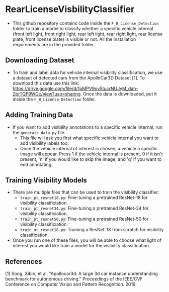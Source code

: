 # RearLicenseVisbilityClassifier
* This github repository contains code inside the `F_B_License_Detection` folder to train a model to classify whether a specific vehicle internal (front left light, front right light, rear left light, rear right light, rear license plate, front license plate) is visible or not. All the installation requirements are in the provided folder.

## Downloading Dataset
* To train and label data for vehicle internal visibility classification, we use a dataset of detected cars from the ApolloCar3D Dataset [1]. To download this data use this link: https://drive.google.com/file/d/1oMPV9ov5tucrNUJyM_dah-2brTQF9WGc/view?usp=sharing. Once the data is downloaded, put it inside the `F_B_License_Detection` folder. 

## Adding Training Data
* If you want to add visibility annotations to a specific vehicle internal, run the `generate_data.py` file.
  * This file will ask you first what specific vehicle internal you want to add visibility labels too.
  * Once the vehicle internal of interest is chosen, a vehicle a specific image will appear. Press 1 if the vehicle internal is present, 0 if it isn't present, 'n' if you would like to skip the image, and 'q' if you want to end annotating.

 ## Training Visibility Models
 * There are multiple files that can be used to train the visibility classifier:
   * `train_pt_resnet18.py`: Fine-tuning a pretrained ResNet-18 for visibility classificiation.
   * `train_pt_resnet34.py`: Fine-tuning a pretrained ResNet-34 for visibility classificiation.
   * `train_pt_resnet50.py`: Fine-tuning a pretrained ResNet-50 for visibility classificiation.
   * `train_ut_resnet18.py`: Training a ResNet-18 from scratch for visibility classification.
 * Once you run one of these files, you will be able to choose what light of interest you would like train a model for the visibility classification

## References
[1] Song, Xibin, et al. "Apollocar3d: A large 3d car instance understanding benchmark for autonomous driving." Proceedings of the IEEE/CVF Conference on Computer Vision and Pattern Recognition. 2019.
